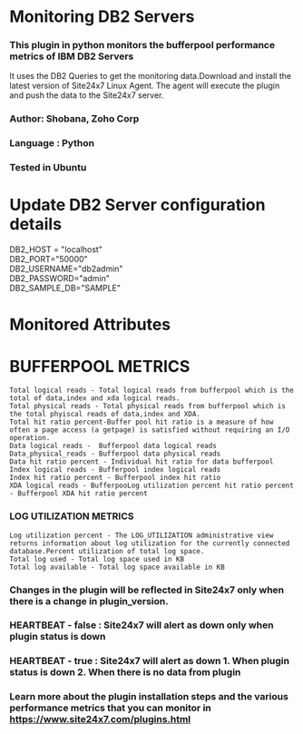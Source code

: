 # Monitoring DB2 Servers

### This plugin in python monitors the bufferpool performance metrics of IBM DB2 Servers
It uses the DB2 Queries to get the monitoring data.Download and install the latest version of Site24x7 Linux Agent. The agent will execute the plugin and push the data to the Site24x7 server.

### Author: Shobana, Zoho Corp
### Language : Python
### Tested in Ubuntu

# Update DB2 Server configuration details
DB2_HOST = "localhost"  
DB2_PORT="50000"   
DB2_USERNAME="db2admin"  
DB2_PASSWORD="admin"   
DB2_SAMPLE_DB="SAMPLE"

# Monitored Attributes

# BUFFERPOOL METRICS
	Total logical reads - Total logical reads from bufferpool which is the total of data,index and xda logical reads.
	Total physical reads - Total physical reads from bufferpool which is the total phyiscal reads of data,index and XDA.
	Total hit ratio percent-Buffer pool hit ratio is a measure of how often a page access (a getpage) is satisfied without requiring an I/O operation.
	Data logical reads -  Bufferpool data logical reads
	Data_physical_reads - Bufferpool data physical reads
	Data hit ratio percent - Individual hit ratio for data bufferpool
	Index logical reads - Bufferpool index logical reads
	Index hit ratio percent - Bufferpool index hit ratio
	XDA logical reads - BufferpooLog utilization percent hit ratio percent - Bufferpool XDA hit ratio percent

### LOG UTILIZATION METRICS
	Log utilization percent - The LOG_UTILIZATION administrative view returns information about log utilization for the currently connected database.Percent utilization of total log space. 
	Total log used - Total log space used in KB
	Total log available - Total log space available in KB


### Changes in the plugin will be reflected in Site24x7 only when there is a change in plugin_version.

### HEARTBEAT - false : Site24x7 will alert as down only when plugin status is down
### HEARTBEAT - true : Site24x7 will alert as down 1. When plugin status is down 2. When there is no data from plugin

### Learn more about the plugin installation steps and the various performance metrics that you can monitor in https://www.site24x7.com/plugins.html